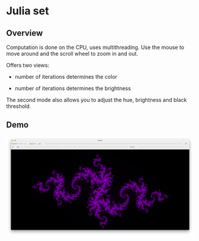 # Julia set

## Overview

Computation is done on the CPU, uses multithreading. Use the mouse to move around and the scroll wheel to zoom in and out.

Offers two views:

- number of iterations determines the color

- number of iterations determines the brightness

The second mode also allows you to adjust the hue, brightness and black threshold.

## Demo

![](https://github.com/0x666690/Julia/raw/main/screenshot.png)

